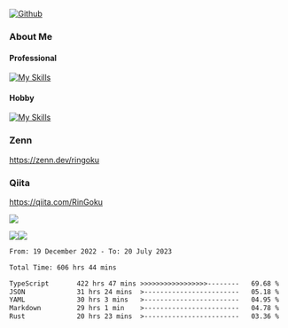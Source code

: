[![Github](https://img.shields.io/github/followers/skyt-a?label=Follow&style=social)](https://github.com/skyt-a)

### About Me
#### Professional
[![My Skills](https://skillicons.dev/icons?i=react,ts,js,nodejs,java,graphql,firebase,githubactions&theme=light)](https://skillicons.dev)
#### Hobby
[![My Skills](https://skillicons.dev/icons?i=unity,rust,py&theme=light)](https://skillicons.dev)

### Zenn
https://zenn.dev/ringoku
### Qiita
https://qiita.com/RinGoku


![](https://github-profile-summary-cards.vercel.app/api/cards/profile-details?username=skyt-a&theme=default)

![](https://github-profile-summary-cards.vercel.app/api/cards/repos-per-language?username=skyt-a&theme=default)![](https://github-profile-summary-cards.vercel.app/api/cards/stats?username=RinGoku&theme=default)

<!--START_SECTION:waka-->

```txt
From: 19 December 2022 - To: 20 July 2023

Total Time: 606 hrs 44 mins

TypeScript       422 hrs 47 mins >>>>>>>>>>>>>>>>>--------   69.68 %
JSON             31 hrs 24 mins  >------------------------   05.18 %
YAML             30 hrs 3 mins   >------------------------   04.95 %
Markdown         29 hrs 1 min    >------------------------   04.78 %
Rust             20 hrs 23 mins  >------------------------   03.36 %
```

<!--END_SECTION:waka-->
